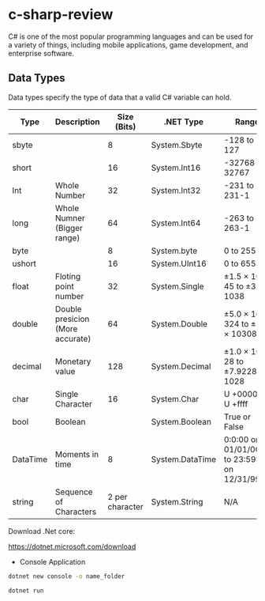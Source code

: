 # c-sharp-review
C# is one of the most popular programming languages and can be used for a variety of things, including mobile applications, game development, and enterprise software.

## Data Types

Data types specify the type of data that a valid C# variable can hold. 

| Type     | Description                        | Size \(Bits\)   | \.NET Type       | Range                                          |
|----------|------------------------------------|-----------------|------------------|------------------------------------------------|
| sbyte    |                                    | 8               | System\.Sbyte    | \-128 to 127                                   |
| short    |                                    | 16              | System\.Int16    | \-32768 to 32767                               |
| Int      | Whole Number                       | 32              | System\.Int32    | \-231 to 231\-1                                |
| long     | Whole Numner \(Bigger range\)      | 64              | System\.Int64    | \-263 to 263\-1                                |
| byte     |                                    | 8               | System\.byte     | 0 to 255                                       |
| ushort   |                                    | 16              | System\.UInt16   | 0 to 65535                                     |
| float    | Floting point number               | 32              | System\.Single   | ±1\.5 × 10\-45 to ±3\.4 × 1038                 |
| double   | Double presicion \(More accurate\) | 64              | System\.Double   | ±5\.0 × 10\-324 to ±1\.7 × 10308               |
| decimal  | Monetary value                     | 128             | System\.Decimal  | ±1\.0 × 10\-28 to ±7\.9228 × 1028              |
| char     | Single Character                   | 16              | System\.Char     | U \+0000 to U \+ffff                           |
| bool     | Boolean                            |                 | System\.Boolean  | True or False                                  |
| DataTime | Moments in time                    | 8               | System\.DataTime | 0:0:00 on 01/01/0001 to 23:59:59 on 12/31/9999 |
| string   | Sequence of Characters             | 2 per character | System\.String   | N/A                                            |


Download .Net core:

https://dotnet.microsoft.com/download

- Console Application

```sh
dotnet new console -o name_folder
```

```sh
dotnet run
```
